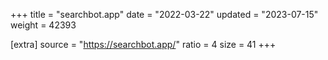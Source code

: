 +++
title = "searchbot.app"
date = "2022-03-22"
updated = "2023-07-15"
weight = 42393

[extra]
source = "https://searchbot.app/"
ratio = 4
size = 41
+++
